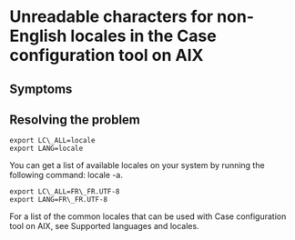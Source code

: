 # Unreadable characters for non-English locales in the Case configuration tool on AIX

## Symptoms

## Resolving the problem

```
export LC\_ALL=locale
export LANG=locale
```

You can get a list of available locales on your system by running the following command:
locale -a.

```
export LC\_ALL=FR\_FR.UTF-8
export LANG=FR\_FR.UTF-8
```

For a list of the common locales that can be used with Case configuration tool on AIX, see Supported languages and locales.